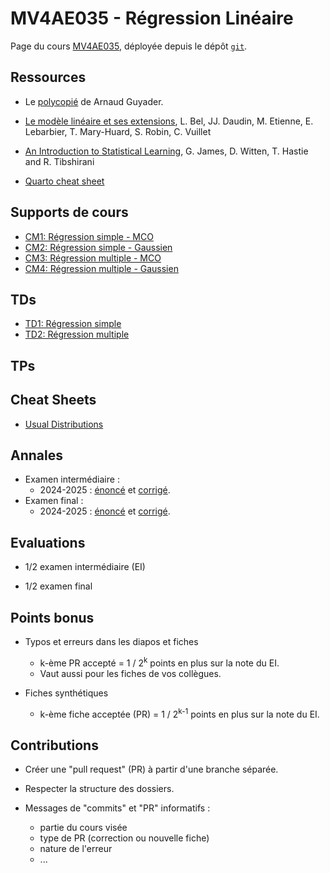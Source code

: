# MV4AE035 - Régression Linéaire

Page du cours [MV4AE035](https://moodle.u-paris.fr/course/view.php?id=6519),
déployée depuis le dépôt [`git`](https://github.com/pbastide/MV4AE035).

## Ressources

* Le [polycopié](https://perso.lpsm.paris/~aguyader/files/teaching/Regression.pdf) de Arnaud Guyader.

* [Le modèle linéaire et ses extensions](http://moulon.inra.fr/modelstat/supports/ModeleLineaireEt_Extensions-compressed.pdf), L. Bel, JJ. Daudin, M. Etienne, E. Lebarbier, T. Mary-Huard, S. Robin, C. Vuillet

* [An Introduction to Statistical Learning](https://statlearning.com/), G. James, D. Witten, T. Hastie and R. Tibshirani

* [Quarto cheat sheet](https://rstudio.github.io/cheatsheets/html/quarto.html)

## Supports de cours

* [CM1: Régression simple - MCO](CM/CM1_regression_simple.html)
* [CM2: Régression simple - Gaussien](CM/CM2_regression_simple_gauss.html)
* [CM3: Régression multiple - MCO](CM/CM3_Regression_Multiple_OLS.html)
* [CM4: Régression multiple - Gaussien](CM/CM4_Regression_Multiple_Gauss.html)

<!---
* [CM5: Tests et sélection de modèle](CM/CM5_Tests_Model_Choice.html)
* [CM6: Sélection de variables](CM/CM6_Variable_Selection.html)
* [CM7: Validation de modèle](CM/CM7_validation.html)
* [CM8: ANOVA](CM/CM8_anova.html)
* [CM9: Modèles Mixtes](CM/CM9_mixed_models.html)
-->

## TDs

* [TD1: Régression simple](TD/TD_1.pdf)
* [TD2: Régression multiple](TD/TD_2.pdf)

<!---
* [TD3: Sélection de modèle](TD/TD_3.pdf)
-->

## TPs

<!---
* [TP1: Régression multiple](TP/TP1.html)
* [TP2: ANOVA](TP/TP2.html)
-->

## Cheat Sheets

* [Usual Distributions](cheatsheets/usual_distributions.html)

## Annales

* Examen intermédiaire :
  - 2024-2025 : [énoncé](exams/2025_CC.pdf) et [corrigé](exams/2025_CC_cor.pdf).
* Examen final :
  - 2024-2025 : [énoncé](exams/2025_session1.pdf) et [corrigé](exams/2025_session1_cor.pdf).

## Evaluations

* 1/2 examen intermédiaire (EI)

* 1/2 examen final

## Points bonus

* Typos et erreurs dans les diapos et fiches
  * k-ème PR accepté = 1 / 2<sup>k</sup> points en plus sur la note du EI.
  * Vaut aussi pour les fiches de vos collègues.
  
* Fiches synthétiques
  * k-ème fiche acceptée (PR) = 1 / 2<sup>k-1</sup> points en plus sur la note du EI.
  
## Contributions

* Créer une "pull request" (PR) à partir d'une branche séparée.

* Respecter la structure des dossiers.

* Messages de "commits" et "PR" informatifs :
	* partie du cours visée
	* type de PR (correction ou nouvelle fiche)
	* nature de l'erreur
	* ...
